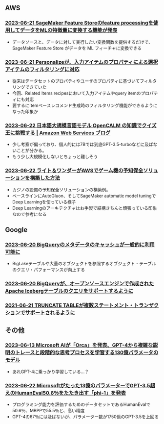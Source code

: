 
## AWS

### [2023-06-21 SageMaker Feature Storeのfeature processingを使用してデータをMLの特徴量に変換する機能が発表](https://aws.amazon.com/jp/about-aws/whats-new/2023/06/data-ml-features-sagemaker-feature-store-processing/)

- データソースと、データに対して実行したい変換関数を提供するだけで、SageMaker Feature Store がデータを ML フィーチャに変換できる

### [2023-06-21 Personalizeが、入力アイテムのプロパティによる選択アイテムのフィルタリングに対応](https://aws.amazon.com/jp/about-aws/whats-new/2023/06/amazon-personalize-filtering-items-properties-input-item/)

- 従来はデータセットのプロパティやユーザのプロパティに基づいてフィルタリングできていた
- 今回、Related Items recipesにおいて入力アイテムやquery itemのプロパティにも対応
- 要するにItemベースレコメンド生成時のフィルタリング機能ができるようになった印象か

### [2023-06-22 日本語大規模言語モデル OpenCALM の知識でクイズ王に挑戦する | Amazon Web Services ブログ](https://aws.amazon.com/jp/blogs/news/open-calm-and-openai-chatgpt-accuracy-on-jaqket-experiment-in-amazon-sagemaker/)

- 少し考察が偏っており、個人的には7Bでは到底GPT-3.5-turboなどに及ばないことが分かる。
- もう少し大規模化しないとちょっと難しそう

### [2023-06-22 ライト＆ワンダーがAWSでゲーム機の予知保全ソリューションを構築した方法](https://aws.amazon.com/jp/blogs/machine-learning/how-light-wonder-built-a-predictive-maintenance-solution-for-gaming-machines-on-aws/)

- カジノの設備の予知保全ソリューションの構築例。
- ベースラインにAutoGluon、そしてSageMaker automatic model tuningでDeep Learningを使っている様子
- Deep Learningのアーキテクチャはお手製で結構きちんと頑張っている印象なので参考になる

## Google

### [2023-06-20 BigQueryのメタデータのキャッシュが一般的に利用可能に](https://cloud.google.com/bigquery/docs/release-notes#June_20_2023)

- BigLakeテーブルや大量のオブジェクトを参照するオブジェクト・テーブルのクエリ・パフォーマンスが向上する

### [2023-06-20 BigQueryが、オープンソースエンジンで作成されたApache Icebergテーブルのクエリをサポートするように](https://cloud.google.com/bigquery/docs/release-notes#June_20_2023)

### [2021-06-21 TRUNCATE TABLEが複数ステートメント・トランザクションでサポートされるように](https://cloud.google.com/bigquery/docs/release-notes#June_21_2023)

## その他

### [2023-06-13 Microsoft AIが「Orca」を発表、GPT-4から複雑な説明のトレースと段階的な思考プロセスを学習する130億パラメータのモデル](https://www.marktechpost.com/2023/06/13/microsoft-ai-introduces-orca-a-13-billion-parameter-model-that-learns-to-imitate-the-reasoning-process-of-lfms-large-foundation-models/)

- あれGPT-4に乗っかり学習している…？

### [2023-06-22 Microsoftがたった13億のパラメーターでGPT-3.5超えのHumanEval50.6％をたたき出す「phi-1」を発表](https://gigazine.net/news/20230622-phi-1-large-language-model-microsoft/)

- プログラミング能力を評価するためのデータセットであるHumanEvalで50.6％、MBPPで55.5％と、高い精度
- GPT-4の67％には及ばないが、パラメーター数が1750億のGPT-3.5を上回る
